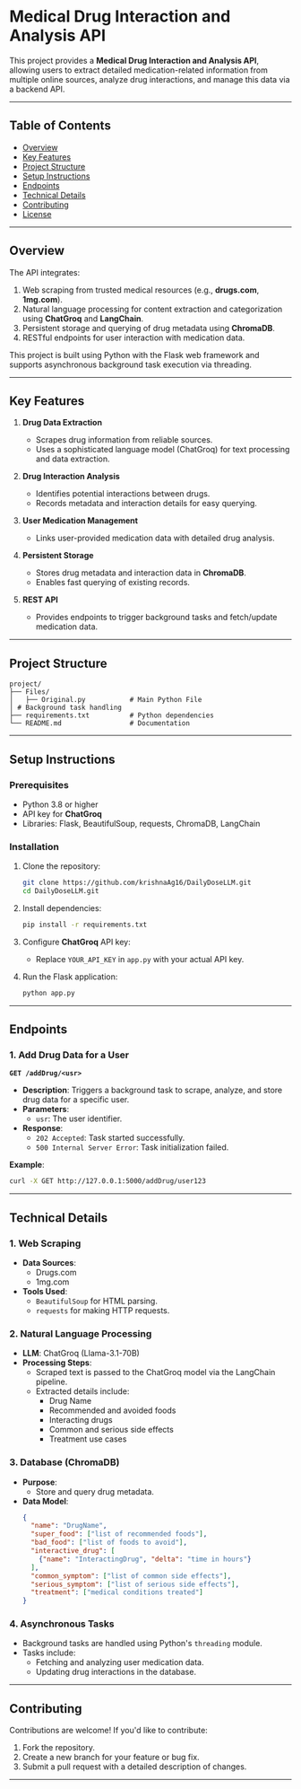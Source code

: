 # Medical Drug Interaction and Analysis API

This project provides a **Medical Drug Interaction and Analysis API**, allowing users to extract detailed medication-related information from multiple online sources, analyze drug interactions, and manage this data via a backend API.

---

## Table of Contents

- [Overview](#overview)
- [Key Features](#key-features)
- [Project Structure](#project-structure)
- [Setup Instructions](#setup-instructions)
- [Endpoints](#endpoints)
- [Technical Details](#technical-details)
- [Contributing](#contributing)
- [License](#license)

---

## Overview

The API integrates:

1. Web scraping from trusted medical resources (e.g., **drugs.com**, **1mg.com**).
2. Natural language processing for content extraction and categorization using **ChatGroq** and **LangChain**.
3. Persistent storage and querying of drug metadata using **ChromaDB**.
4. RESTful endpoints for user interaction with medication data.

This project is built using Python with the Flask web framework and supports asynchronous background task execution via threading.

---

## Key Features

1. **Drug Data Extraction**
   - Scrapes drug information from reliable sources.
   - Uses a sophisticated language model (ChatGroq) for text processing and data extraction.

2. **Drug Interaction Analysis**
   - Identifies potential interactions between drugs.
   - Records metadata and interaction details for easy querying.

3. **User Medication Management**
   - Links user-provided medication data with detailed drug analysis.

4. **Persistent Storage**
   - Stores drug metadata and interaction data in **ChromaDB**.
   - Enables fast querying of existing records.

5. **REST API**
   - Provides endpoints to trigger background tasks and fetch/update medication data.

---

## Project Structure

```
project/
├── Files/
│   ├── Original.py           # Main Python File
│ # Background task handling
├── requirements.txt          # Python dependencies
└── README.md                 # Documentation
```

---

## Setup Instructions

### Prerequisites

- Python 3.8 or higher
- API key for **ChatGroq**
- Libraries: Flask, BeautifulSoup, requests, ChromaDB, LangChain

### Installation

1. Clone the repository:
   ```bash
   git clone https://github.com/krishnaAg16/DailyDoseLLM.git
   cd DailyDoseLLM.git
   ```

2. Install dependencies:
   ```bash
   pip install -r requirements.txt
   ```

3. Configure **ChatGroq** API key:
   - Replace `YOUR_API_KEY` in `app.py` with your actual API key.

4. Run the Flask application:
   ```bash
   python app.py
   ```

---

## Endpoints

### 1. **Add Drug Data for a User**

**`GET /addDrug/<usr>`**

- **Description**: Triggers a background task to scrape, analyze, and store drug data for a specific user.
- **Parameters**:
  - `usr`: The user identifier.
- **Response**:
  - `202 Accepted`: Task started successfully.
  - `500 Internal Server Error`: Task initialization failed.

**Example**:
```bash
curl -X GET http://127.0.0.1:5000/addDrug/user123
```

---

## Technical Details

### 1. **Web Scraping**

- **Data Sources**:
  - Drugs.com
  - 1mg.com
- **Tools Used**:
  - `BeautifulSoup` for HTML parsing.
  - `requests` for making HTTP requests.

### 2. **Natural Language Processing**

- **LLM**: ChatGroq (Llama-3.1-70B)
- **Processing Steps**:
  - Scraped text is passed to the ChatGroq model via the LangChain pipeline.
  - Extracted details include:
    - Drug Name
    - Recommended and avoided foods
    - Interacting drugs
    - Common and serious side effects
    - Treatment use cases

### 3. **Database (ChromaDB)**

- **Purpose**:
  - Store and query drug metadata.
- **Data Model**:
  ```json
  {
    "name": "DrugName",
    "super_food": ["list of recommended foods"],
    "bad_food": ["list of foods to avoid"],
    "interactive_drug": [
      {"name": "InteractingDrug", "delta": "time in hours"}
    ],
    "common_symptom": ["list of common side effects"],
    "serious_symptom": ["list of serious side effects"],
    "treatment": ["medical conditions treated"]
  }
  ```

### 4. **Asynchronous Tasks**

- Background tasks are handled using Python's `threading` module.
- Tasks include:
  - Fetching and analyzing user medication data.
  - Updating drug interactions in the database.

---

## Contributing

Contributions are welcome! If you'd like to contribute:

1. Fork the repository.
2. Create a new branch for your feature or bug fix.
3. Submit a pull request with a detailed description of changes.

---

